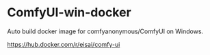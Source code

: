 # ComfyUI-win-docker
Auto build docker image for comfyanonymous/ComfyUI on Windows.

https://hub.docker.com/r/eisai/comfy-ui
